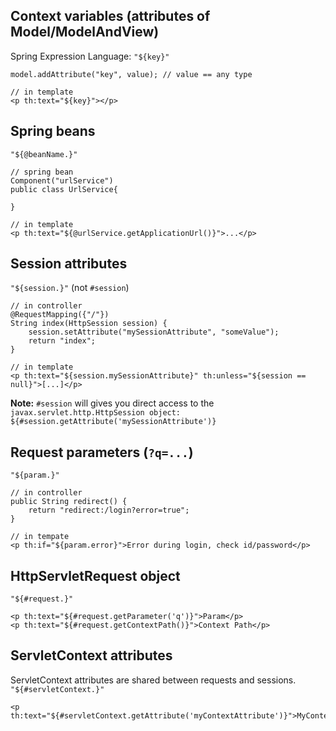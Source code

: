 ## Context variables (attributes of Model/ModelAndView)
Spring Expression Language: `"${key}"`
```
model.addAttribute("key", value); // value == any type

// in template
<p th:text="${key}"></p>
```
## Spring beans
`"${@beanName.}"`
```
// spring bean
Component("urlService")
public class UrlService{

}

// in template
<p th:text="${@urlService.getApplicationUrl()}">...</p> 
```
## Session attributes
`"${session.}"` (not `#session`)
```
// in controller
@RequestMapping({"/"})
String index(HttpSession session) {
    session.setAttribute("mySessionAttribute", "someValue");
    return "index";
}

// in template
<p th:text="${session.mySessionAttribute}" th:unless="${session == null}">[...]</p>
```
**Note:** `#session` will gives you direct access to the `javax.servlet.http.HttpSession object: ${#session.getAttribute('mySessionAttribute')}`

## Request parameters (`?q=...`)
`"${param.}"`
```
// in controller
public String redirect() {
    return "redirect:/login?error=true";
}

// in tempate
<p th:if="${param.error}">Error during login, check id/password</p>
```
## HttpServletRequest object
`"${#request.}"`
```
<p th:text="${#request.getParameter('q')}">Param</p>
<p th:text="${#request.getContextPath()}">Context Path</p>
```

## ServletContext attributes
ServletContext attributes are shared between requests and sessions. `"${#servletContext.}"`
```
<p th:text="${#servletContext.getAttribute('myContextAttribute')}">MyContextAttribute</p>
```
